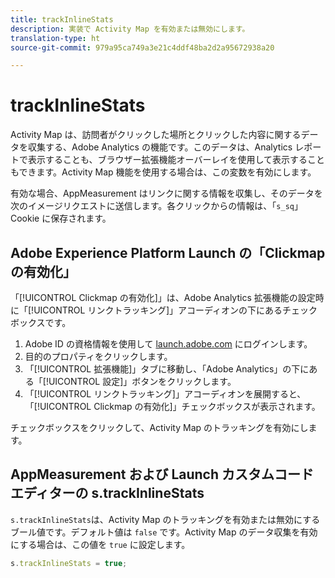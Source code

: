 ```yaml
---
title: trackInlineStats
description: 実装で Activity Map を有効または無効にします。
translation-type: ht
source-git-commit: 979a95ca749a3e21c4ddf48ba2d2a95672938a20

---
```



# trackInlineStats

Activity Map は、訪問者がクリックした場所とクリックした内容に関するデータを収集する、Adobe Analytics の機能です。このデータは、Analytics レポートで表示することも、ブラウザー拡張機能オーバーレイを使用して表示することもできます。Activity Map 機能を使用する場合は、この変数を有効にします。

有効な場合、AppMeasurement はリンクに関する情報を収集し、そのデータを次のイメージリクエストに送信します。各クリックからの情報は、「`s_sq`」Cookie に保存されます。

## Adobe Experience Platform Launch の「Clickmap の有効化」

「[!UICONTROL Clickmap の有効化]」は、Adobe Analytics 拡張機能の設定時に「[!UICONTROL リンクトラッキング]」アコーディオンの下にあるチェックボックスです。

1. Adobe ID の資格情報を使用して [launch.adobe.com](https://launch.adobe.com) にログインします。
2. 目的のプロパティをクリックします。
3. 「[!UICONTROL 拡張機能]」タブに移動し、「Adobe Analytics」の下にある「[!UICONTROL 設定]」ボタンをクリックします。
4. 「[!UICONTROL リンクトラッキング]」アコーディオンを展開すると、「[!UICONTROL Clickmap の有効化]」チェックボックスが表示されます。

チェックボックスをクリックして、Activity Map のトラッキングを有効にします。

## AppMeasurement および Launch カスタムコードエディターの s.trackInlineStats

`s.trackInlineStats`は、Activity Map のトラッキングを有効または無効にするブール値です。デフォルト値は `false` です。Activity Map のデータ収集を有効にする場合は、この値を `true` に設定します。

```js
s.trackInlineStats = true;
```

